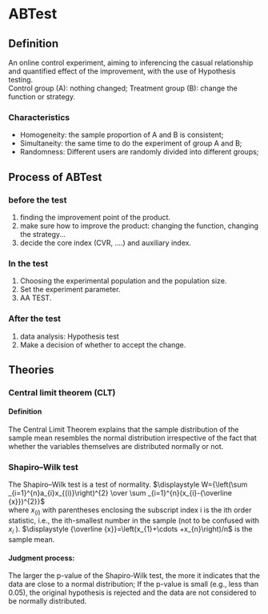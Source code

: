# ABTest
## Definition
An online control experiment, aiming to inferencing the casual relationship and quantified effect of the improvement, with the use of Hypothesis testing.<br />
Control group (A): nothing changed; Treatment group (B): change the function or strategy.
### Characteristics
- Homogeneity: the sample proportion of A and B is consistent;
- Simultaneity: the same time to do the experiment of group A and B;
- Randomness: Different users are randomly divided into different groups;
## Process of  ABTest
### before the test
1. finding the improvement point of the product.
2. make sure how to improve the product: changing the function, changing the strategy...
3. decide the core index (CVR, ....) and auxiliary index.
### In the test
1. Choosing the experimental population and the population size.
2. Set the experiment parameter.
3. AA TEST.
### After the test
1. data analysis: Hypothesis test
2. Make a decision of whether to accept the change.

## Theories
### Central limit theorem (CLT)
#### Definition
The Central Limit Theorem explains that the sample distribution of the sample mean resembles the normal distribution irrespective of the fact that whether the variables themselves are distributed normally or not. <br />

### Shapiro–Wilk test
The Shapiro–Wilk test is a test of normality.
$\displaystyle W={\left(\sum _{i=1}^{n}a_{i}x_{(i)}\right)^{2} \over \sum _{i=1}^{n}(x_{i}-{\overline {x}})^{2}}$ <br />
where
$\displaystyle x_{(i)}$ with parentheses enclosing the subscript index i is the ith order statistic, i.e., the ith-smallest number in the sample (not to be confused with $\displaystyle x_{i}$ ).
$\displaystyle {\overline {x}}=\left(x_{1}+\cdots +x_{n}\right)/n$ is the sample mean.
#### Judgment process:
The larger the p-value of the Shapiro-Wilk test, the more it indicates that the data are close to a normal distribution;
If the p-value is small (e.g., less than 0.05), the original hypothesis is rejected and the data are not considered to be normally distributed.
